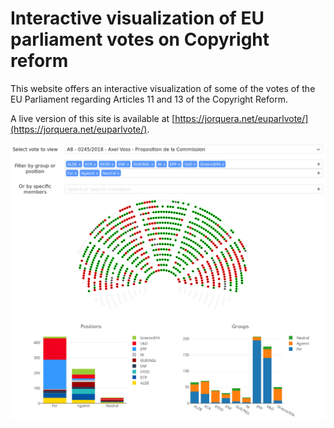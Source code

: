 # Interactive visualization of EU parliament votes on Copyright reform

This website offers an interactive visualization of some of the votes of the EU Parliament regarding Articles 11 and 13 of the Copyright Reform.

A live version of this site is available at [https://jorquera.net/euparlvote/](https://jorquera.net/euparlvote/).

![Site preview](site_preview.png)
